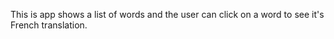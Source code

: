 This is app shows a list of words and the user can 
click on a word to see it's French translation.

